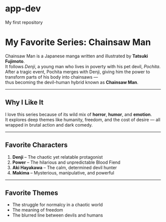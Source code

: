 # app-dev
My first repository

# My Favorite Series: Chainsaw Man

Chainsaw Man is a Japanese manga written and illustrated by **Tatsuki Fujimoto**.  
It follows *Denji*, a young man who lives in poverty with his pet devil, *Pochita*.  
After a tragic event, Pochita merges with Denji, giving him the power to transform parts of his body into chainsaws —  
thus becoming the devil-human hybrid known as **Chainsaw Man**.

---

## Why I Like It
I love this series because of its wild mix of **horror**, **humor**, and **emotion**.  
It explores deep themes like humanity, freedom, and the cost of desire — all wrapped in brutal action and dark comedy.

---

## Favorite Characters
1. **Denji** – The chaotic yet relatable protagonist  
2. **Power** – The hilarious and unpredictable Blood Fiend  
3. **Aki Hayakawa** – The calm, determined devil hunter  
4. **Makima** – Mysterious, manipulative, and powerful

---

## Favorite Themes
- The struggle for normalcy in a chaotic world  
- The meaning of freedom  
- The blurred line between devils and humans  
